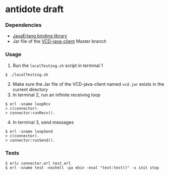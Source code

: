 antidote draft
======

### Dependencies
- [JavaErlang binding library](https://github.com/fredlund/JavaErlang)
- Jar file of the [VCD-java-client](https://github.com/vitorenesduarte/VCD-java-client) Master branch

### Usage
1. Run the `localTesting.sh` script in terminal 1
```
$ ./localTesting.sh
```
2. Make sure the Jar file of the VCD-java-client named `vcd.jar` exists in the current directory
3. In terminal 2, run an infinite receiving loop
```
$ erl -sname loopRcv
> c(connector).
> connector:runRecv().
```
4. In terminal 3, send messages
```
$ erl -sname loopSend
> c(connector).
> connector:runSend().
```
### Tests
```
$ erlc connector.erl test.erl
$ erl -sname test -noshell -pa ebin -eval "test:test()" -s init stop
```